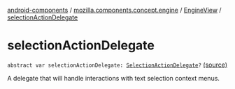 [android-components](../../index.md) / [mozilla.components.concept.engine](../index.md) / [EngineView](index.md) / [selectionActionDelegate](./selection-action-delegate.md)

# selectionActionDelegate

`abstract var selectionActionDelegate: `[`SelectionActionDelegate`](../../mozilla.components.concept.engine.selection/-selection-action-delegate/index.md)`?` [(source)](https://github.com/mozilla-mobile/android-components/blob/master/components/concept/engine/src/main/java/mozilla/components/concept/engine/EngineView.kt#L126)

A delegate that will handle interactions with text selection context menus.

